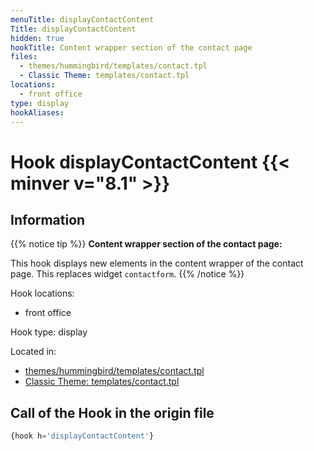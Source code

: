 ```yaml
---
menuTitle: displayContactContent
Title: displayContactContent
hidden: true
hookTitle: Content wrapper section of the contact page
files:
  - themes/hummingbird/templates/contact.tpl
  - Classic Theme: templates/contact.tpl
locations:
  - front office
type: display
hookAliases:
---
```


# Hook displayContactContent {{< minver v="8.1" >}}

## Information

{{% notice tip %}}
**Content wrapper section of the contact page:** 

This hook displays new elements in the content wrapper of the contact page.
This replaces widget `contactform`.
{{% /notice %}}

Hook locations: 
  - front office

Hook type: display

Located in: 
  - [themes/hummingbird/templates/contact.tpl](https://github.com/PrestaShop/hummingbird/blob/develop/templates/contact.tpl)
  - [Classic Theme: templates/contact.tpl](https://github.com/PrestaShop/classic-theme/blob/develop/templates/contact.tpl)

## Call of the Hook in the origin file

```php
{hook h='displayContactContent'}
```